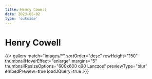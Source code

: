 ```yaml
---
title: Henry Cowell
date: 2023-06-02
type: 'outside'
---
```


# Henry Cowell

{{< gallery match="images/*" sortOrder="desc" rowHeight="150" thumbnailHoverEffect="enlarge" margins="5" thumbnailResizeOptions="600x600 q90 Lanczos" previewType="blur" embedPreview=true loadJQuery=true >}}
